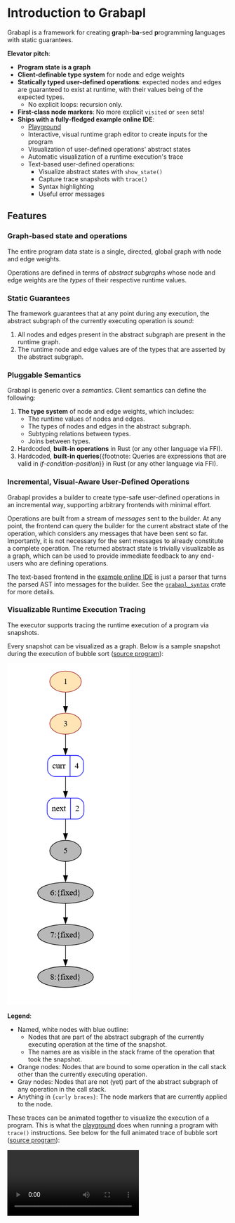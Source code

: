 # Introduction to Grabapl
Grabapl is a framework for creating **gra**ph-**ba**-sed **p**rogramming **l**anguages with
static guarantees.

**Elevator pitch**:
* **Program state is a graph**
* **Client-definable type system** for node and edge weights
* **Statically typed user-defined operations**: expected nodes and edges are guaranteed to exist at runtime, with their
  values being of the expected types.
    * No explicit loops: recursion only.
* **First-class node markers**: No more explicit `visited` or `seen` sets!
* **Ships with a fully-fledged example online IDE**:
    * <a href="https://skius.github.io/grabapl/playground/" target="_blank">Playground</a>
    * Interactive, visual runtime graph editor to create inputs for the program
    * Visualization of user-defined operations' abstract states
    * Automatic visualization of a runtime execution's trace
    * Text-based user-defined operations:
      * Visualize abstract states with `show_state()` 
      * Capture trace snapshots with `trace()`
      * Syntax highlighting
      * Useful error messages

## Features
### Graph-based state and operations
The entire program data state is a single, directed, global graph with node and edge weights.

Operations are defined in terms of *abstract subgraphs* whose node and edge weights are the *types*
of their respective runtime values.

### Static Guarantees
The framework guarantees that at any point during any execution, the abstract subgraph of the
currently executing operation is *sound*:
1. All nodes and edges present in the abstract subgraph are present in the runtime graph.
2. The runtime node and edge values are of the types that are asserted by the abstract subgraph.

### Pluggable Semantics
Grabapl is generic over a *semantics*. Client semantics can define the following:
1. **The type system** of node and edge weights, which includes:
   * The runtime values of nodes and edges.
   * The types of nodes and edges in the abstract subgraph.
   * Subtyping relations between types.
   * Joins between types.
1. Hardcoded, **built-in operations** in Rust (or any other language via FFI).
1. Hardcoded, **built-in queries**{{footnote: Queries are expressions that are valid in *if-condition-position*}} in Rust (or any other language via FFI).

### Incremental, Visual-Aware User-Defined Operations
Grabapl provides a builder to create type-safe user-defined operations in an incremental way, supporting
arbitrary frontends with minimal effort.

Operations are built from a stream of *messages* sent to the builder.
At any point, the frontend can query the builder for the current abstract state of the operation,
which considers any messages that have been sent so far. 
Importantly, it is not necessary for the sent messages to already constitute a complete operation.
The returned abstract state is
trivially visualizable as a graph, which
can be used to provide immediate feedback to any end-users who are defining operations.

The text-based frontend in the <a href="https://skius.github.io/grabapl/playground/" target="_blank">example online IDE</a>
is just a parser that turns the parsed AST into messages for the builder. See the 
[`grabapl_syntax`](https://crates.io/crates/grabapl_syntax/) crate for more details.

### Visualizable Runtime Execution Tracing
The executor supports tracing the runtime execution of a program via snapshots.

Every snapshot can be visualized as a graph. Below is a sample snapshot during the execution of
bubble sort ([source program](https://github.com/skius/grabapl/blob/main/example_clients/online_syntax/example_programs/tracing_normal_bubble_sort_variant_b.gbpl)):

![Bubble Sort Trace](assets/bubble_sort_normal_snapshot.png)

**Legend**:
* Named, white nodes with blue outline: 
  * Nodes that are part of the abstract subgraph of the currently executing operation at the time of the snapshot.
  * The names are as visible in the stack frame of the operation that took the snapshot.
* Orange nodes: Nodes that are bound to some operation in the call stack other than the currently executing operation.
* Gray nodes: Nodes that are not (yet) part of the abstract subgraph of any operation in the call stack.
* Anything in `{curly braces}`: The node markers that are currently applied to the node.

These traces can be animated together to visualize the execution of a program.
This is what the <a href="https://skius.github.io/grabapl/playground/" target="_blank">playground</a> does
when running a program with `trace()` instructions.
See below for the full animated trace of bubble sort ([source program](https://github.com/skius/grabapl/blob/main/example_clients/online_syntax/example_programs/tracing_normal_bubble_sort_variant_b.gbpl)):

<video controls>
  <source src="assets/bubble_sort_normal_anim.mp4" type="video/mp4">
</video>